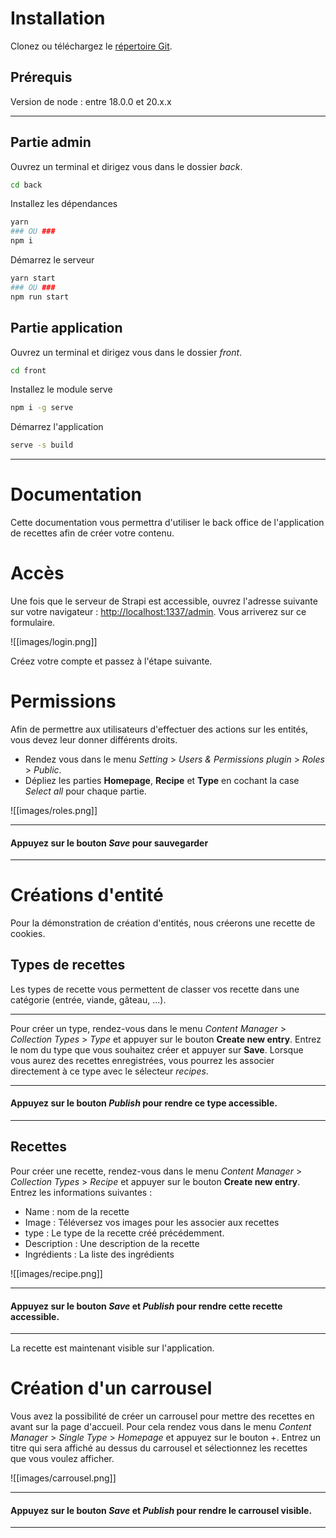 # Installation

Clonez ou téléchargez le [répertoire Git](https://github.com/Cendros/mds_cms).

## Prérequis
Version de node : entre 18.0.0 et 20.x.x

***

## Partie admin

Ouvrez un terminal et dirigez vous dans le dossier *back*.
```bash
cd back
```

Installez les dépendances
```bash
yarn
### OU ###
npm i
```

Démarrez le serveur
```bash
yarn start
### OU ###
npm run start
```

## Partie application

Ouvrez un terminal et dirigez vous dans le dossier *front*.
```bash
cd front
```

Installez le module serve
```bash
npm i -g serve
```

Démarrez l'application
```bash
serve -s build
```
***
# Documentation

Cette documentation vous permettra d'utiliser le back office de l'application de recettes afin de créer votre contenu.

# Accès

Une fois que le serveur de Strapi est accessible, ouvrez l'adresse suivante sur votre navigateur : [http://localhost:1337/admin](http://localhost:1337/admin). Vous arriverez sur ce formulaire.

![[images/login.png]]

Créez votre compte et passez à l'étape suivante.

# Permissions

Afin de permettre aux utilisateurs d'effectuer des actions sur les entités, vous devez leur donner différents droits.

- Rendez vous dans le menu *Setting* > *Users & Permissions plugin* > *Roles* > *Public*.
- Dépliez les parties **Homepage**, **Recipe** et **Type** en cochant la case *Select all* pour chaque partie.

![[images/roles.png]]
***
#### Appuyez sur le bouton *Save* pour sauvegarder
***

# Créations d'entité

Pour la démonstration de création d'entités, nous créerons une recette de cookies.

## Types de recettes

Les types de recette vous permettent de classer vos recette dans une catégorie (entrée, viande, gâteau, ...).
***

Pour créer un type, rendez-vous dans le menu *Content Manager* > *Collection Types* > *Type* et appuyer sur le bouton **Create new entry**.
Entrez le nom du type que vous souhaitez créer et appuyer sur **Save**.
	Lorsque vous aurez des recettes enregistrées, vous pourrez les associer directement à ce type avec le sélecteur *recipes*.

***
#### Appuyez sur le bouton *Publish* pour rendre ce type accessible.
***

## Recettes

Pour créer une recette, rendez-vous dans le menu *Content Manager* > *Collection Types* > *Recipe* et appuyer sur le bouton **Create new entry**.
Entrez les informations suivantes :
- Name : nom de la recette
- Image : Téléversez vos images pour les associer aux recettes
- type : Le type de la recette créé précédemment.
- Description : Une description de la recette
- Ingrédients : La liste des ingrédients

![[images/recipe.png]]

***
#### Appuyez sur le bouton *Save* et *Publish* pour rendre cette recette accessible.
***

La recette est maintenant visible sur l'application.

# Création d'un carrousel

Vous avez la possibilité de créer un carrousel pour mettre des recettes en avant sur la page d'accueil. Pour cela rendez vous dans le menu *Content Manager* > *Single Type* > *Homepage* et appuyez sur le bouton +.
Entrez un titre qui sera affiché au dessus du carrousel et sélectionnez les recettes que vous voulez afficher.

![[images/carrousel.png]]

***
#### Appuyez sur le bouton *Save* et *Publish* pour rendre le carrousel visible.
***
